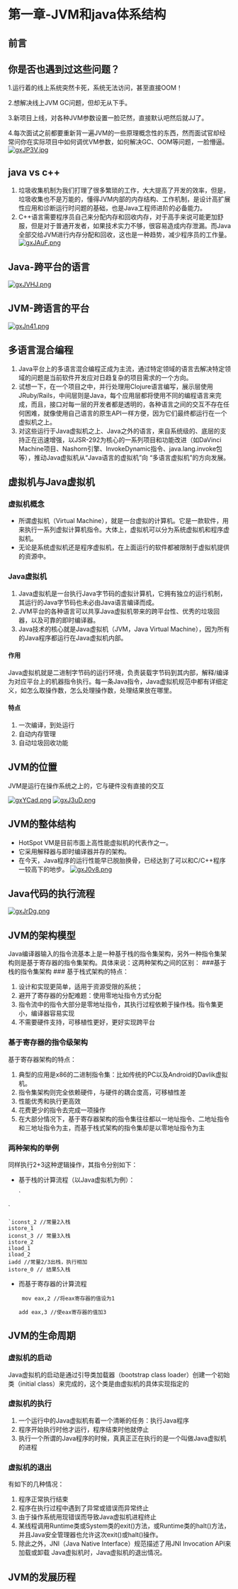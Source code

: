 # 第一章-JVM和java体系结构 #
## 前言 ##
## 你是否也遇到过这些问题？ ##

1.运行着的线上系统突然卡死，系统无法访问，甚至直接OOM！

2.想解决线上JVM GC问题，但却无从下手。

3.新项目上线，对各种JVM参数设置一脸茫然，直接默认吧然后就JJ了。

4.每次面试之前都要重新背一遍JVM的一些原理概念性的东西，然而面试官却经常问你在实际项目中如何调优VM参数，如何解决GC、OOM等问题，一脸懵逼。
[![gxJP3V.jpg](https://z3.ax1x.com/2021/05/24/gxJP3V.jpg)](https://imgtu.com/i/gxJP3V)
## java vs c++ ##
1. 垃圾收集机制为我们打理了很多繁琐的工作，大大提高了开发的效率，但是，垃圾收集也不是万能的，懂得JVM内部的内存结构、工作机制，是设计高扩展性应用和诊断运行时问题的基础，也是Java工程师进阶的必备能力。
2. C++语言需要程序员自己来分配内存和回收内存，对于高手来说可能更加舒服，但是对于普通开发者，如果技术实力不够，很容易造成内存泄漏。而Java全部交给JVM进行内存分配和回收，这也是一种趋势，减少程序员的工作量。
[![gxJAuF.png](https://z3.ax1x.com/2021/05/24/gxJAuF.png)](https://imgtu.com/i/gxJAuF)
## Java-跨平台的语言 ##
[![gxJVHJ.png](https://z3.ax1x.com/2021/05/24/gxJVHJ.png)](https://imgtu.com/i/gxJVHJ)
## JVM-跨语言的平台 ##
[![gxJn41.png](https://z3.ax1x.com/2021/05/24/gxJn41.png)](https://imgtu.com/i/gxJn41)
## 多语言混合编程 ##
1. Java平台上的多语言混合编程正成为主流，通过特定领域的语言去解决特定领域的问题是当前软件开发应对日趋复杂的项目需求的一个方向。
2. 试想一下，在一个项目之中，并行处理用Clojure语言编写，展示层使用JRuby/Rails，中间层则是Java，每个应用层都将使用不同的编程语言来完成，而且，接口对每一层的开发者都是透明的，各种语言之间的交互不存在任何困难，就像使用自己语言的原生API一样方便，因为它们最终都运行在一个虚拟机之上。
3. 对这些运行于Java虚拟机之上、Java之外的语言，来自系统级的、底层的支持正在迅速增强，以JSR-292为核心的一系列项目和功能改进（如DaVinci Machine项目、Nashorn引擎、InvokeDynamic指令、java.lang.invoke包等），推动Java虚拟机从“Java语言的虚拟机”向 “多语言虚拟机”的方向发展。
## 虚拟机与Java虚拟机 ##
### 虚拟机概念 ###
- 所谓虚拟机（Virtual Machine），就是一台虚拟的计算机。它是一款软件，用来执行一系列虚拟计算机指令。大体上，虚拟机可以分为系统虚拟机和程序虚拟机。
- 无论是系统虚拟机还是程序虚拟机，在上面运行的软件都被限制于虚拟机提供的资源中。

### Java虚拟机 ###
1. Java虚拟机是一台执行Java字节码的虚拟计算机，它拥有独立的运行机制，其运行的Java字节码也未必由Java语言编译而成。
2. JVM平台的各种语言可以共享Java虚拟机带来的跨平台性、优秀的垃圾回器，以及可靠的即时编译器。
3. Java技术的核心就是Java虚拟机（JVM，Java Virtual Machine），因为所有的Java程序都运行在Java虚拟机内部。
#### 作用 ####
  Java虚拟机就是二进制字节码的运行环境，负责装载字节码到其内部，解释/编译为对应平台上的机器指令执行。每一条Java指令，Java虚拟机规范中都有详细定义，如怎么取操作数，怎么处理操作数，处理结果放在哪里。
#### 特点 ####
1. 一次编译，到处运行
2. 自动内存管理
3. 自动垃圾回收功能
## JVM的位置 ##
JVM是运行在操作系统之上的，它与硬件没有直接的交互

[![gxYCad.png](https://z3.ax1x.com/2021/05/24/gxYCad.png)](https://imgtu.com/i/gxYCad)
[![gxJ3uD.png](https://z3.ax1x.com/2021/05/24/gxJ3uD.png)](https://imgtu.com/i/gxJ3uD)
## JVM的整体结构 ##
- HotSpot VM是目前市面上高性能虚拟机的代表作之一。
- 它采用解释器与即时编译器并存的架构。
- 在今天，Java程序的运行性能早已脱胎换骨，已经达到了可以和C/C++程序一较高下的地步。
[![gxJ0v8.png](https://z3.ax1x.com/2021/05/24/gxJ0v8.png)](https://imgtu.com/i/gxJ0v8)
## Java代码的执行流程 ##
[![gxJrDg.png](https://z3.ax1x.com/2021/05/24/gxJrDg.png)](https://imgtu.com/i/gxJrDg)
## JVM的架构模型 ##
Java编译器输入的指令流基本上是一种基于栈的指令集架构，另外一种指令集架构则是基于寄存器的指令集架构。具体来说：这两种架构之间的区别：
###基于栈的指令集架构  ###
基于栈式架构的特点：

1. 设计和实现更简单，适用于资源受限的系统；
2. 避开了寄存器的分配难题：使用零地址指令方式分配
3. 指令流中的指令大部分是零地址指令，其执行过程依赖于操作栈。指令集更小，编译器容易实现
4. 不需要硬件支持，可移植性更好，更好实现跨平台

### 基于寄存器的指令级架构 ###
基于寄存器架构的特点：

1. 典型的应用是x86的二进制指令集：比如传统的PC以及Android的Davlik虚拟机。
2. 指令集架构则完全依赖硬件，与硬件的耦合度高，可移植性差
3. 性能优秀和执行更高效
4. 花费更少的指令去完成一项操作
5. 在大部分情况下，基于寄存器架构的指令集往往都以一地址指令、二地址指令和三地址指令为主，而基于栈式架构的指令集却是以零地址指令为主

### 两种架构的举例 ###
同样执行2+3这种逻辑操作，其指令分别如下：

- 基于栈的计算流程（以Java虚拟机为例）：

    `
   
`

	`iconst_2 //常量2入栈
    istore_1
    iconst_3 // 常量3入栈
	istore_2
	iload_1
	iload_2
	iadd //常量2/3出栈，执行相加
	istore_0 // 结果5入栈


- 而基于寄存器的计算流程
    

   `
     mov eax,2 //将eax寄存器的值设为1`

   `add eax,3 //使eax寄存器的值加3`
     
## JVM的生命周期 ##
### 虚拟机的启动 ###
Java虚拟机的启动是通过引导类加载器（bootstrap class loader）创建一个初始类（initial class）来完成的，这个类是由虚拟机的具体实现指定的
### 虚拟机的执行 ###
1. 一个运行中的Java虚拟机有着一个清晰的任务：执行Java程序
2. 程序开始执行时他才运行，程序结束时他就停止
3. 执行一个所谓的Java程序的时候，真真正正在执行的是一个叫做Java虚拟机的进程

### 虚拟机的退出 ###

有如下的几种情况：
1. 程序正常执行结束
2. 程序在执行过程中遇到了异常或错误而异常终止
3. 由于操作系统用现错误而导致Java虚拟机进程终止
4. 某线程调用Runtime类或System类的exit()方法，或Runtime类的halt()方法，并且Java安全管理器也允许这次exit()或halt()操作。
5. 除此之外，JNI（Java Native Interface）规范描述了用JNI Invocation API来加载或卸载 Java虚拟机时，Java虚拟机的退出情况。


## JVM的发展历程 ##